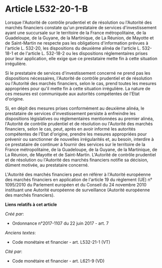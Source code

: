 # Article L532-20-1-B

Lorsque l'Autorité de contrôle prudentiel et de résolution ou l'Autorité des marchés financiers constate qu'un prestataire de
services d'investissement ayant une succursale sur le territoire de la France métropolitaine, de la Guadeloupe, de la Guyane,
de la Martinique, de La Réunion, de Mayotte et de Saint-Martin ne respecte pas les obligations d'information prévues à
l'article L. 532-20, les dispositions du deuxième alinéa de l'article L. 532-18-1 et de l'article L. 532-18-2 ou les
dispositions réglementaires prises pour leur application, elle exige que ce prestataire mette fin à cette situation
irrégulière. 

Si le prestataire de services d'investissement concerné ne prend pas les dispositions nécessaires, l'Autorité de contrôle
prudentiel et de résolution ou l'Autorité des marchés financiers, selon le cas, prend toutes les mesures appropriées pour
qu'il mette fin à cette situation irrégulière. La nature de ces mesures est communiquée aux autorités compétentes de l'Etat
d'origine. 

Si, en dépit des mesures prises conformément au deuxième alinéa, le prestataire de services d'investissement persiste à
enfreindre les dispositions législatives ou réglementaires mentionnées au premier alinéa, l'Autorité de contrôle prudentiel
et de résolution ou l'Autorité des marchés financiers, selon le cas, peut, après en avoir informé les autorités compétentes
de l'Etat d'origine, prendre les mesures appropriées pour prévenir ou sanctionner de nouvelles irrégularités et, au besoin,
interdire à ce prestataire de continuer à fournir des services sur le territoire de la France métropolitaine, de la
Guadeloupe, de la Guyane, de la Martinique, de La Réunion, de Mayotte et de Saint-Martin. L'Autorité de contrôle prudentiel
et de résolution ou l'Autorité des marchés financiers notifie sa décision, dûment motivée, au prestataire concerné. 

L'Autorité des marchés financiers peut en référer à l'Autorité européenne des marchés financiers en application de l'article
19 du règlement (UE) n° 1095/2010 du Parlement européen et du Conseil du 24 novembre 2010 instituant une Autorité européenne
de surveillance (Autorité européenne des marchés financiers).

**Liens relatifs à cet article**

_Créé par_:

  - Ordonnance n°2017-1107 du 22 juin 2017 - art. 7

_Anciens textes_:

  - Code monétaire et financier - art. L532-21-1 (VT)

_Cité par_:

  - Code monétaire et financier - art. L621-9 (VD)
